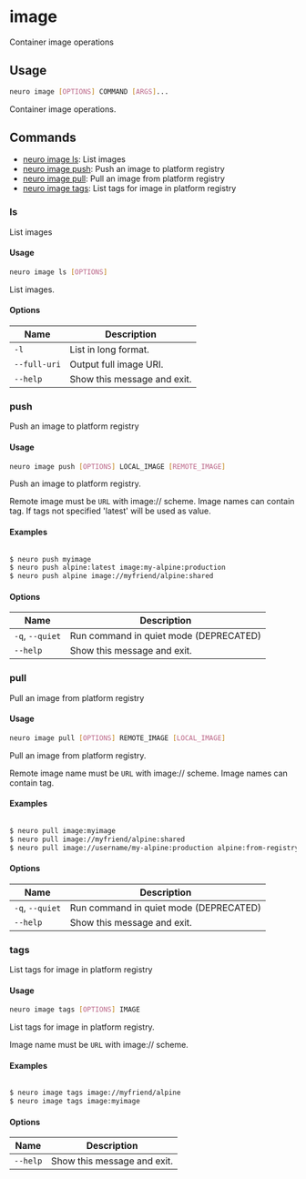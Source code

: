 # image

Container image operations

## Usage

```bash
neuro image [OPTIONS] COMMAND [ARGS]...
```

Container image operations.

## Commands

* [neuro image ls](image.md#ls): List images
* [neuro image push](image.md#push): Push an image to platform registry
* [neuro image pull](image.md#pull): Pull an image from platform registry
* [neuro image tags](image.md#tags): List tags for image in platform registry

### ls

List images

#### Usage

```bash
neuro image ls [OPTIONS]
```

List images.

#### Options

| Name         | Description                 |
| ------------ | --------------------------- |
| `-l`         | List in long format.        |
| `--full-uri` | Output full image URI.      |
| `--help`     | Show this message and exit. |

### push

Push an image to platform registry

#### Usage

```bash
neuro image push [OPTIONS] LOCAL_IMAGE [REMOTE_IMAGE]
```

Push an image to platform registry.

Remote image must be `URL` with image://
scheme.
Image names can contain tag. If tags not specified 'latest' will
be
used as value.

#### Examples

```bash

$ neuro push myimage
$ neuro push alpine:latest image:my-alpine:production
$ neuro push alpine image://myfriend/alpine:shared
```

#### Options

| Name            | Description                            |
| --------------- | -------------------------------------- |
| `-q`, `--quiet` | Run command in quiet mode (DEPRECATED) |
| `--help`        | Show this message and exit.            |

### pull

Pull an image from platform registry

#### Usage

```bash
neuro image pull [OPTIONS] REMOTE_IMAGE [LOCAL_IMAGE]
```

Pull an image from platform registry.

Remote image name must be `URL` with
image:// scheme.
Image names can contain tag.

#### Examples

```bash

$ neuro pull image:myimage
$ neuro pull image://myfriend/alpine:shared
$ neuro pull image://username/my-alpine:production alpine:from-registry
```

#### Options

| Name            | Description                            |
| --------------- | -------------------------------------- |
| `-q`, `--quiet` | Run command in quiet mode (DEPRECATED) |
| `--help`        | Show this message and exit.            |

### tags

List tags for image in platform registry

#### Usage

```bash
neuro image tags [OPTIONS] IMAGE
```

List tags for image in platform registry.

Image name must be `URL` with
image:// scheme.

#### Examples

```bash

$ neuro image tags image://myfriend/alpine
$ neuro image tags image:myimage
```

#### Options

| Name     | Description                 |
| -------- | --------------------------- |
| `--help` | Show this message and exit. |
